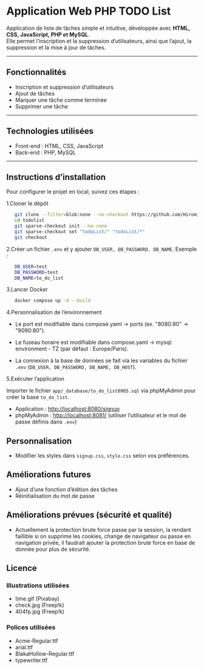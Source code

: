 # Application Web PHP TODO List

Application de liste de tâches simple et intuitive, développée avec **HTML, CSS, JavaScript, PHP et MySQL**.  
Elle permet l’inscription et la suppression d’utilisateurs, ainsi que l’ajout, la suppression et la mise à jour de tâches.

---

## Fonctionnalités

- Inscription et suppression d’utilisateurs  
- Ajout de tâches  
- Marquer une tâche comme terminée  
- Supprimer une tâche  

---

## Technologies utilisées

- Front-end : HTML, CSS, JavaScript  
- Back-end : PHP, MySQL  

---

## Instructions d’installation

Pour configurer le projet en local, suivez ces étapes :

1.Cloner le dépôt  

```bash
   git clone --filter=blob:none --no-checkout https://github.com/Hiromi-k57/DWWM2025.git todolist
   cd todolist
   git sparse-checkout init --no-cone
   git sparse-checkout set "todoList/" "todoList/*"
   git checkout
   ```

2.Créer un fichier `.env` et y ajouter `DB_USER, DB_PASSWORD, DB_NAME`.
Exemple :

```bash
   DB_USER=test
   DB_PASSWORD=test
   DB_NAME=to_do_list
```

3.Lancer Docker

```bash
   docker compose up -d --build
   ```

4.Personnalisation de l’environnement

- Le port est modifiable dans compose.yaml → ports (ex. "8080:80" → "9090:80").

- Le fuseau horaire est modifiable dans compose.yaml → mysql: environment - TZ (par défaut : Europe/Paris).

- La connexion à la base de données se fait via les variables du fichier `.env` (`DB_USER, DB_PASSWORD, DB_NAME, DB_HOST`).
  
5.Exécuter l’application

Importer le fichier `app/_database/to_do_list0905.sql` via phpMyAdmin pour créer la base `to_do_list`.

- Application : [http://localhost:8080/signup](http://localhost:8080/signup)
- phpMyAdmin : [http://localhost:8081/](http://localhost:8081/)
  (utiliser l’utilisateur et le mot de passe définis dans `.env`)

## Personnalisation

- Modifier les styles dans `signup.css`, `style.css` selon vos préférences.

## Améliorations futures

- Ajout d’une fonction d’édition des tâches
- Réinitialisation du mot de passe
  
## Améliorations prévues (sécurité et qualité)

- Actuellement la protection brute force passe par la session, la rendant faillible si on supprime les cookies, change de navigateur ou passe en navigation privée, il faudrait ajouter la protection brute force en base de donnée pour plus de sécurité.
  
## Licence

### Illustrations utilisées

- time.gif (Pixabay)
- check.jpg (Freep!k)
- 404fp.jpg (Freep!k)

### Polices utilisées

- Acme-Regular.ttf
- arial.ttf
- BlakaHollow-Regular.ttf
- typewriter.ttf
  